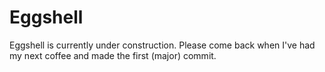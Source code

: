 # Eggshell
Eggshell is currently under construction. Please come back when I've had my next coffee and made the first (major) commit.
